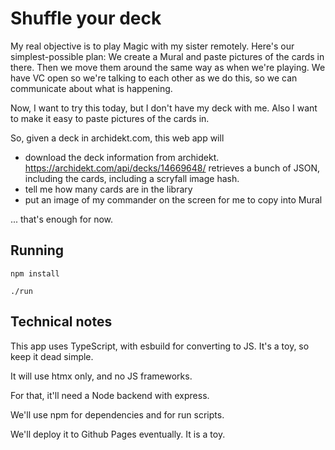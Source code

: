 # Shuffle your deck

My real objective is to play Magic with my sister remotely. Here's our simplest-possible plan:
We create a Mural and paste pictures of the cards in there. Then we move them around the same way as when we're playing.
We have VC open so we're talking to each other as we do this, so we can communicate about what is happening.

Now, I want to try this today, but I don't have my deck with me. Also I want to make it easy to paste pictures of the cards in.

So, given a deck in archidekt.com, this web app will

- download the deck information from archidekt. https://archidekt.com/api/decks/14669648/ retrieves a bunch of JSON, including the cards, including a scryfall image hash.
- tell me how many cards are in the library
- put an image of my commander on the screen for me to copy into Mural

... that's enough for now.

## Running

`npm install`

`./run`

## Technical notes

This app uses TypeScript, with esbuild for converting to JS. It's a toy, so keep it dead simple.

It will use htmx only, and no JS frameworks.

For that, it'll need a Node backend with express.

We'll use npm for dependencies and for run scripts.

We'll deploy it to Github Pages eventually. It is a toy.
